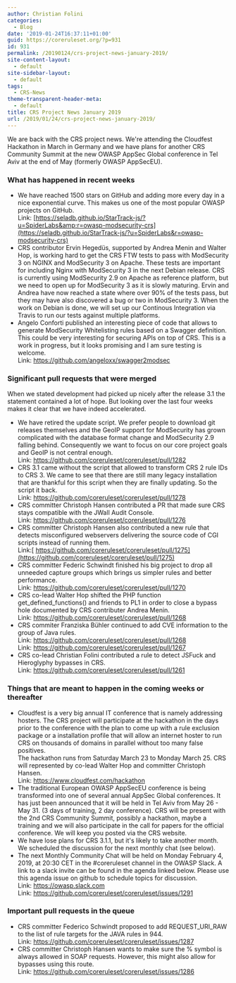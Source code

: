 ```yaml
---
author: Christian Folini
categories:
  - Blog
date: '2019-01-24T16:37:11+01:00'
guid: https://coreruleset.org/?p=931
id: 931
permalink: /20190124/crs-project-news-january-2019/
site-content-layout:
  - default
site-sidebar-layout:
  - default
tags:
  - CRS-News
theme-transparent-header-meta:
  - default
title: CRS Project News January 2019
url: /2019/01/24/crs-project-news-january-2019/
---
```



We are back with the CRS project news. We're attending the Cloudfest Hackathon in March in Germany and we have plans for another CRS Community Summit at the new OWASP AppSec Global conference in Tel Aviv at the end of May (formerly OWASP AppSecEU).

### **What has happened in recent weeks**

- We have reached 1500 stars on GitHub and adding more every day in a nice exponential curve. This makes us one of the most popular OWASP projects on GitHub.  
    Link: [https://seladb.github.io/StarTrack-js/?u=SpiderLabs&amp;r=owasp-modsecurity-crs](https://seladb.github.io/StarTrack-js/?u=SpiderLabs&r=owasp-modsecurity-crs)
- CRS contributor Ervin Hegedüs, supported by Andrea Menin and Walter Hop, is working hard to get the CRS FTW tests to pass with ModSecurity 3 on NGINX and ModSecurity 3 on Apache. These tests are important for including Nginx with ModSecurity 3 in the next Debian release. CRS is currently using ModSecurity 2.9 on Apache as reference platform, but we need to open up for ModSecurity 3 as it is slowly maturing. Ervin and Andrea have now reached a state where over 90% of the tests pass, but they may have also discovered a bug or two in ModSecurity 3. When the work on Debian is done, we will set up our Continous Integration via Travis to run our tests against multiple platforms.
- Angelo Conforti published an interesting piece of code that allows to generate ModSecurity Whitelisting rules based on a Swagger definition. This could be very interesting for securing APIs on top of CRS. This is a work in progress, but it looks promising and I am sure testing is welcome.  
    Link: <https://github.com/angeloxx/swagger2modsec>

### Significant pull requests that were merged

When we stated development had picked up nicely after the release 3.1 the statement contained a lot of hope. But looking over the last four weeks makes it clear that we have indeed accelerated.

- We have retired the update script. We prefer people to download git releases themselves and the GeoIP support for ModSecurity has grown complicated with the database format change and ModSecurity 2.9 falling behind. Consequently we want to focus on our core project goals and GeoIP is not central enough.  
    Link: <https://github.com/coreruleset/coreruleset/pull/1282>
- CRS 3.1 came without the script that allowed to transform CRS 2 rule IDs to CRS 3. We came to see that there are still many legacy installation that are thankful for this script when they are finally updating. So the script it back.  
    Link: <https://github.com/coreruleset/coreruleset/pull/1278>
- CRS committer Christoph Hansen contributed a PR that made sure CRS stays compatible with the JWall Audit Console.  
    Link: <https://github.com/coreruleset/coreruleset/pull/1276>
- CRS committer Christoph Hansen also contributed a new rule that detects misconfigured webservers delivering the source code of CGI scripts instead of running them.  
    Link:[ https://github.com/coreruleset/coreruleset/pull/1275](https://github.com/coreruleset/coreruleset/pull/1275)
- CRS committer Federic Schwindt finished his big project to drop all unneeded capture groups which brings us simpler rules and better performance.  
    Link: <https://github.com/coreruleset/coreruleset/pull/1270>
- CRS co-lead Walter Hop shifted the PHP function get\_defined\_functions() and friends to PL1 in order to close a bypass hole documented by CRS contributer Andrea Menin.  
    Link: <https://github.com/coreruleset/coreruleset/pull/1268>
- CRS commiter Franziska Bühler continued to add CVE information to the group of Java rules.  
    Link: <https://github.com/coreruleset/coreruleset/pull/1268>  
    Link: <https://github.com/coreruleset/coreruleset/pull/1267>
- CRS co-lead Christian Folini contributed a rule to detect JSFuck and Hieroglyphy bypasses in CRS.  
    Link: <https://github.com/coreruleset/coreruleset/pull/1261>

### Things that are meant to happen in the coming weeks or thereafter

- Cloudfest is a very big annual IT conference that is namely addressing hosters. The CRS project will participate at the hackathon in the days prior to the conference with the plan to come up with a rule exclusion package or a installation profile that will allow an internet hoster to run CRS on thousands of domains in parallel without too many false positives.  
    The hackathon runs from Saturday March 23 to Monday March 25. CRS will represented by co-lead Walter Hop and committer Christoph Hansen.  
    Link: <https://www.cloudfest.com/hackathon>
- The traditional European OWASP AppSecEU conference is being transformed into one of several annual AppSec Global conferences. It has just been announced that it will be held in Tel Aviv from May 26 - May 31. (3 days of training, 2 day conference). CRS will be present with the 2nd CRS Community Summit, possibly a hackathon, maybe a training and we will also participate in the call for papers for the official conference. We will keep you posted via the CRS website.
- We have lose plans for CRS 3.1.1, but it's likely to take another month. We scheduled the discussion for the next monthly chat (see below).
- The next Monthly Community Chat will be held on Monday February 4, 2019, at 20:30 CET in the #coreruleset channel in the OWASP Slack. A link to a slack invite can be found in the agenda linked below. Please use this agenda issue on github to schedule topics for discussion.  
    Link: <https://owasp.slack.com>  
    Link: <https://github.com/coreruleset/coreruleset/issues/1291>

### Important pull requests in the queue

- CRS committer Federico Schwindt proposed to add REQUEST\_URI\_RAW to the list of rule targets for the JAVA rules in 944.  
    Link: <https://github.com/coreruleset/coreruleset/issues/1287>
- CRS committer Christoph Hansen wants to make sure the % symbol is always allowed in SOAP requests. However, this might also allow for bypasses using this route.  
    Link: <https://github.com/coreruleset/coreruleset/issues/1286><div aria-selected="true" class="Box-row Box-row--focus-gray p-0 js-navigation-item js-issue-row selectable read navigation-focus" data-id="398954126" id="issue_1287"></div>
